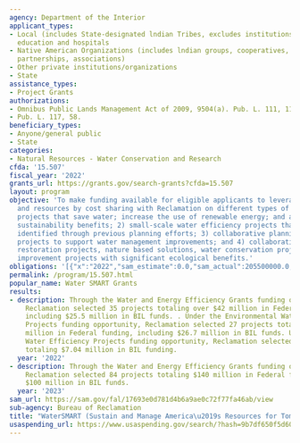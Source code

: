 ```yaml
---
agency: Department of the Interior
applicant_types:
- Local (includes State-designated lndian Tribes, excludes institutions of higher
  education and hospitals
- Native American Organizations (includes lndian groups, cooperatives, corporations,
  partnerships, associations)
- Other private institutions/organizations
- State
assistance_types:
- Project Grants
authorizations:
- Omnibus Public Lands Management Act of 2009, 9504(a). Pub. L. 111, 11.
- Pub. L. 117, 58.
beneficiary_types:
- Anyone/general public
- State
categories:
- Natural Resources - Water Conservation and Research
cfda: '15.507'
fiscal_year: '2022'
grants_url: https://grants.gov/search-grants?cfda=15.507
layout: program
objective: 'To make funding available for eligible applicants to leverage their money
  and resources by cost sharing with Reclamation on different types of projects: 1)
  projects that save water; increase the use of renewable energy; and accomplish other
  sustainability benefits; 2) small-scale water efficiency projects that have been
  identified through previous planning efforts; 3) collaborative planning and design
  projects to support water management improvements; and 4) collaboratively developed
  restoration projects, nature based solutions, water conservation projects, and infrastructure
  improvement projects with significant ecological benefits.'
obligations: '[{"x":"2022","sam_estimate":0.0,"sam_actual":205500000.0,"usa_spending_actual":64416998.42},{"x":"2023","sam_estimate":214500000.0,"sam_actual":0.0,"usa_spending_actual":38556122.1},{"x":"2024","sam_estimate":163689998.0,"sam_actual":0.0,"usa_spending_actual":0.0}]'
permalink: /program/15.507.html
popular_name: Water SMART Grants
results:
- description: Through the Water and Energy Efficiency Grants funding opportunity,
    Reclamation selected 35 projects totaling over $42 million in Federal funding,
    including $25.5 million in BIL funds. . Under the Environmental Water Resources
    Projects funding opportunity, Reclamation selected 27 projects totaling $36.1
    million in Federal funding, including $26.7 million in BIL funds. Under the Small-Scale
    Water Efficiency Projects funding opportunity, Reclamation selected 82 projects
    totaling $7.04 million in BIL funding.
  year: '2022'
- description: Through the Water and Energy Efficiency Grants funding opportunity,
    Reclamation selected 84 projects totaling $140 million in Federal funding, including
    $100 million in BIL funds.
  year: '2023'
sam_url: https://sam.gov/fal/17693e0d781d4b6a9ae0c72f77fa46ab/view
sub-agency: Bureau of Reclamation
title: "WaterSMART (Sustain and Manage America\u2019s Resources for Tomorrow)"
usaspending_url: https://www.usaspending.gov/search/?hash=9b7df650f5d6051a135d1905535ca95a
---
```

